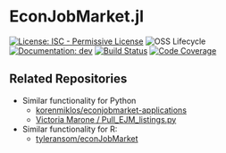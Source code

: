 # EconJobMarket.jl

[![License: ISC - Permissive License](https://img.shields.io/badge/License-ISC-green?style=plastic)](https://img.shields.io/github/license/Nosferican/EconJobMarket.jl)
![OSS Lifecycle](https://img.shields.io/osslifecycle/Nosferican/EconJobMarket.jl?style=plastic)
[![Documentation: dev](https://img.shields.io/badge/docs-dev-blue?style=plastic)](https://nosferican.github.io/EconJobMarket.jl/dev)
[![Build Status](https://github.com/Nosferican/EconJobMarket.jl/workflows/CI/badge.svg)](https://github.com/Nosferican/EconJobMarket.jl/actions?workflow=CI)
[![Code Coverage](https://codecov.io/gh/Nosferican/EconJobMarket.jl/branch/master/graph/badge.svg)](https://codecov.io/gh/Nosferican/EconJobMarket.jl)

## Related Repositories

- Similar functionality for Python
  - [korenmiklos/econjobmarket-applications](https://github.com/korenmiklos/econjobmarket-applications)
  - [Victoria Marone / Pull_EJM_listings.py](https://www.dropbox.com/s/e8mi47jnst07c4e/Pull_EJM_listings.py?dl=0)
- Similar functionality for R:
  - [tyleransom/econJobMarket](https://github.com/tyleransom/econJobMarket)
